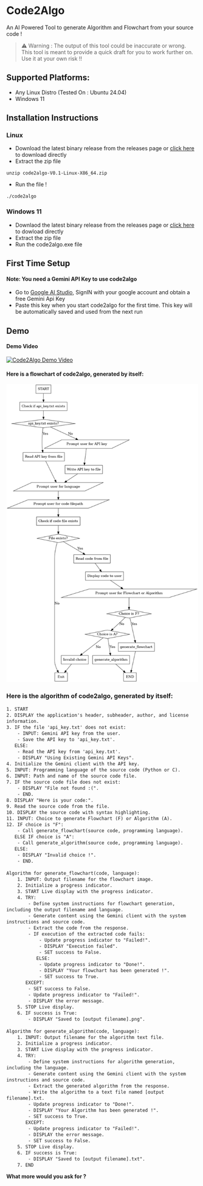 # Code2Algo
An AI Powered Tool to generate Algorithm and Flowchart from your source code !

> ⚠️ Warning : The output of this tool could be inaccurate or wrong. This tool is meant to provide a quick draft for you to work further on. Use it at your own risk !!

## Supported Platforms:
- Any Linux Distro (Tested On : Ubuntu 24.04)
- Windows 11

## Installation Instructions

### Linux
- Download the latest binary release from the releases page or [click here](https://github.com/Uthayamurthy/Code2Algo/releases/download/V0.1/code2algo-V0.1-Linux-X86_64.zip) to download directly
- Extract the zip file
```
unzip code2algo-V0.1-Linux-X86_64.zip 
```
- Run the file !
```
./code2algo
```

### Windows 11

- Downlaod the latest binary release from the releases page or [click here](https://github.com/Uthayamurthy/Code2Algo/releases/download/V0.1/code2algo-V0.1-Windows-X86_64.zip) to dowload directly
- Extract the zip file
- Run the code2algo.exe file

## First Time Setup
#### Note: You need a Gemini API Key to use code2algo 

- Go to [Google AI Studio](https://aistudio.google.com/), SignIN with your google account and obtain a free Gemini Api Key
- Paste this key when you start code2algo for the first time. This key will be automatically saved and used from the next run

## Demo
#### Demo Video
[![Code2Algo Demo Video](https://img.youtube.com/vi/fqsvnz2BExI/0.jpg)](https://www.youtube.com/watch?v=fqsvnz2BExI)
#### Here is a flowchart of code2algo, generated by itself:
![Demo Image](assets/self-flowchart.png?raw=true)

### Here is the algorithm of code2algo, generated by itself:
```
1. START
2. DISPLAY the application's header, subheader, author, and license information.
3. IF the file 'api_key.txt' does not exist:
    - INPUT: Gemini API key from the user.
    - Save the API key to 'api_key.txt'.
   ELSE:
    - Read the API key from 'api_key.txt'.
    - DISPLAY "Using Existing Gemini API Keys".
4. Initialize the Gemini client with the API key.
5. INPUT: Programming language of the source code (Python or C).
6. INPUT: Path and name of the source code file.
7. IF the source code file does not exist:
    - DISPLAY "File not found :(".
    - END.
8. DISPLAY "Here is your code:".
9. Read the source code from the file.
10. DISPLAY the source code with syntax highlighting.
11. INPUT: Choice to generate Flowchart (F) or Algorithm (A).
12. IF choice is "F":
    - Call generate_flowchart(source code, programming language).
   ELSE IF choice is "A":
    - Call generate_algorithm(source code, programming language).
   ELSE:
    - DISPLAY "Invalid choice !".
    - END.

Algorithm for generate_flowchart(code, language):
    1. INPUT: Output filename for the flowchart image.
    2. Initialize a progress indicator.
    3. START Live display with the progress indicator.
    4. TRY:
        - Define system instructions for flowchart generation, including the output filename and language.
        - Generate content using the Gemini client with the system instructions and source code.
        - Extract the code from the response.
        - IF execution of the extracted code fails:
            - Update progress indicator to "Failed!".
            - DISPLAY "Execution failed".
            - SET success to False.
           ELSE:
            - Update progress indicator to "Done!".
            - DISPLAY "Your flowchart has been generated !".
            - SET success to True.
       EXCEPT:
        - SET success to False.
        - Update progress indicator to "Failed!".
        - DISPLAY the error message.
    5. STOP Live display.
    6. IF success is True:
        - DISPLAY "Saved to [output filename].png".

Algorithm for generate_algorithm(code, language):
    1. INPUT: Output filename for the algorithm text file.
    2. Initialize a progress indicator.
    3. START Live display with the progress indicator.
    4. TRY:
        - Define system instructions for algorithm generation, including the language.
        - Generate content using the Gemini client with the system instructions and source code.
        - Extract the generated algorithm from the response.
        - Write the algorithm to a text file named [output filename].txt.
        - Update progress indicator to "Done!".
        - DISPLAY "Your Algorithm has been generated !".
        - SET success to True.
       EXCEPT:
        - Update progress indicator to "Failed!".
        - DISPLAY the error message.
        - SET success to False.
    5. STOP Live display.
    6. IF success is True:
        - DISPLAY "Saved to [output filename].txt".
    7. END
```

**What more would you ask for ?**